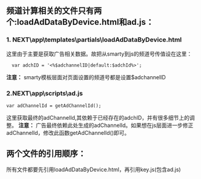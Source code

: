 ## 频道计算相关的文件只有两个:loadAdDataByDevice.html和ad.js：
### 1. NEXT\app\templates\partials\loadAdDataByDevice.html
这里由于主要是获取广告相关数据。故把从smarty到js的频道号传值设在这里：
```
  var adchID = '<%$adchannelID|default:$adchId%>';
```
**注意：**
smarty模板层面对页面设置的频道号都是设置$adchannelID

### 2.NEXT\app\scripts\ad.js
```
var adChannelId = getAdChannelId();
```
这里获取最终的adChannelId,其依赖于已经存在的adchID，并有很多细节上的调整。
**注意：**
广告最终依赖此处生成的adChannelId。如果想在js层面进一步修正adChannelId，修改此函数getAdChannelId()即可。

## 两个文件的引用顺序：
所有文件都要先引用loadAdDataByDevice.html，再引用key.js(包含ad.js)